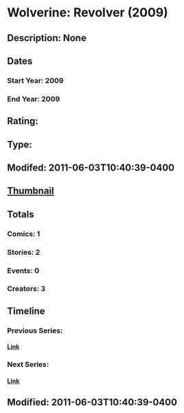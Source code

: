 # Wolverine: Revolver (2009)
## Description: None
## Dates
### Start Year: 2009
### End Year: 2009
## Rating: 
## Type: 
## Modifed: 2011-06-03T10:40:39-0400
## [Thumbnail](http://i.annihil.us/u/prod/marvel/i/mg/6/70/4bb4f8d938310.jpg)
## Totals
### Comics: 1
### Stories: 2
### Events: 0
### Creators: 3
## Timeline
### Previous Series: 
#### [Link]()
### Next Series: 
#### [Link]()
## Modified: 2011-06-03T10:40:39-0400